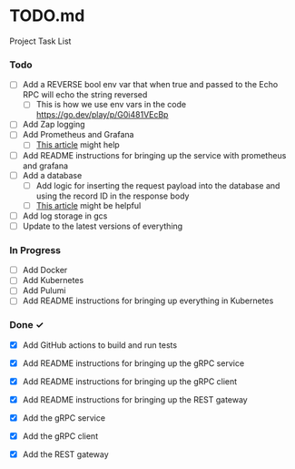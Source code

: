 # TODO.md

Project Task List

### Todo

- [ ] Add a REVERSE bool env var that when true and passed to the Echo RPC will echo the string reversed  
  - [ ] This is how we use env vars in the code <https://go.dev/play/p/G0i481VEcBp>  
- [ ] Add Zap logging  
- [ ] Add Prometheus and Grafana  
  - [ ] [This article](https://adamtheautomator.com/prometheus-kubernetes/) might help  
- [ ] Add README instructions for bringing up the service with prometheus and grafana  
- [ ] Add a database  
  - [ ] Add logic for inserting the request payload into the database and using the record ID in the response body  
  - [ ] [This article](https://www.sohamkamani.com/golang/sql-database/) might be helpful  
- [ ] Add log storage in gcs  
- [ ] Update to the latest versions of everything  

### In Progress

- [ ] Add Docker  
- [ ] Add Kubernetes  
- [ ] Add Pulumi  
- [ ] Add README instructions for bringing up everything in Kubernetes  

### Done ✓

- [x] Add GitHub actions to build and run tests  
- [x] Add README instructions for bringing up the gRPC service  
- [x] Add README instructions for bringing up the gRPC client  
- [x] Add README instructions for bringing up the REST gateway  
- [x] Add the gRPC service  
- [x] Add the gRPC client  
- [x] Add the REST gateway  

